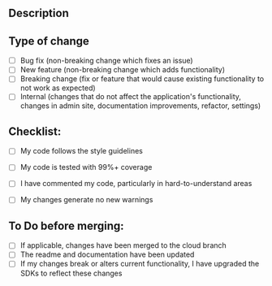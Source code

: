 ## Description

<!-- Please include a summary of the changes and the related issue. Please also include relevant motivation and context. List any dependencies that are required for this change. -->

## Type of change

<!-- Please delete options that are not relevant. -->

- [ ] Bug fix (non-breaking change which fixes an issue)
- [ ] New feature (non-breaking change which adds functionality)
- [ ] Breaking change (fix or feature that would cause existing functionality to not work as expected)
- [ ] Internal (changes that do not affect the application's functionality, changes in admin site, documentation improvements, refactor, settings) 

## Checklist:

- [ ] My code follows the style guidelines 
- [ ] My code is tested with 99%+ coverage
- [ ] I have commented my code, particularly in hard-to-understand areas
- [ ] My changes generate no new warnings



## To Do before merging:
- [ ] If applicable, changes have been merged to the cloud branch
- [ ] The readme and documentation have been updated
- [ ] If my changes break or alters current functionality, I have upgraded the SDKs to reflect these changes 